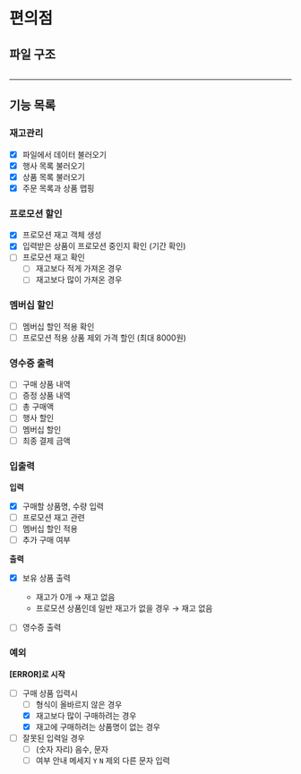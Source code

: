 # 편의점

## 파일 구조

```

```

---

## 기능 목록

### **재고관리**

- [x]  파일에서 데이터 불러오기
- [x]  행사 목록 불러오기
- [x]  상품 목록 불러오기
- [x]  주문 목록과 상품 맵핑

### **프로모션 할인**

- [x]  프로모션 재고 객체 생성
- [x]  입력받은 상품이 프로모션 중인지 확인 (기간 확인)
- [ ]  프로모션 재고 확인
    - [ ]  재고보다 적게 가져온 경우
    - [ ]  재고보다 많이 가져온 경우

### **멤버십 할인**

- [ ]  멤버십 할인 적용 확인
- [ ]  프로모션 적용 상품 제외 가격 할인 (최대 8000원)

### **영수증 출력**

- [ ]  구매 상품 내역
- [ ]  증정 상품 내역
- [ ]  총 구매액
- [ ]  행사 할인
- [ ]  멤버십 할인
- [ ]  최종 결제 금액

### **입출력**

**입력**

- [x]  구매할 상품명, 수량 입력
- [ ]  프로모션 재고 관련
- [ ]  멤버십 할인 적용
- [ ]  추가 구매 여부

**출력**

- [x]  보유 상품 출력

    - 재고가 0개 → 재고 없음
    - 프로모션 상품인데 일반 재고가 없을 경우 → 재고 없음

- [ ]  영수증 출력

### **예외**

**[ERROR]로 시작**

- [ ]  구매 상품 입력시
    - [ ]  형식이 올바르지 않은 경우
    - [x]  재고보다 많이 구매하려는 경우 
    - [x]  재고에 구매하려는 상품명이 없는 경우
- [ ]  잘못된 입력일 경우
    - [ ]  (숫자 자리) 음수, 문자
    - [ ]  여부 안내 메세지 `Y` `N` 제외 다른 문자 입력